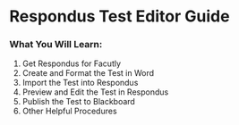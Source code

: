 # Respondus Test Editor Guide

### What You Will Learn:

1. Get Respondus for Facutly
2. Create and Format the Test in Word
3. Import the Test into Respondus
4. Preview and Edit the Test in Respondus
5. Publish the Test to Blackboard
6. Other Helpful Procedures 





